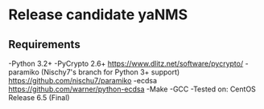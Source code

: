 Release candidate yaNMS
====

Requirements
------------
-Python 3.2+
-PyCrypto 2.6+ <https://www.dlitz.net/software/pycrypto/>
-paramiko (Nischy7's branch for Python 3+ support) <https://github.com/nischu7/paramiko>
	-ecdsa <https://github.com/warner/python-ecdsa>
-Make
-GCC
-Tested on: CentOS Release 6.5 (Final)
